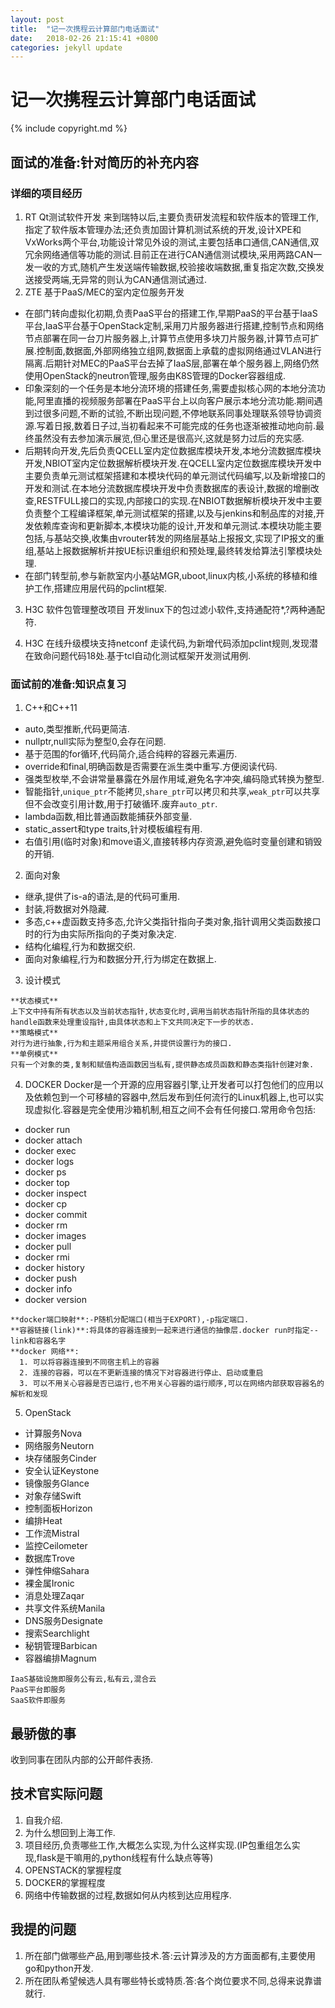 ```yaml
---
layout: post
title:  "记一次携程云计算部门电话面试"
date:   2018-02-26 21:15:41 +0800
categories: jekyll update
---
```

# 记一次携程云计算部门电话面试 #

{% include copyright.md %}

## 面试的准备:针对简历的补充内容 ##

### 详细的项目经历 ###

1. RT Qt测试软件开发
来到瑞特以后,主要负责研发流程和软件版本的管理工作,指定了软件版本管理办法;还负责加固计算机测试系统的开发,设计XPE和VxWorks两个平台,功能设计常见外设的测试,主要包括串口通信,CAN通信,双冗余网络通信等功能的测试.目前正在进行CAN通信测试模块,采用两路CAN一发一收的方式,随机产生发送端传输数据,校验接收端数据,重复指定次数,交换发送接受两端,无异常的则认为CAN通信测试通过.
2. ZTE 基于PaaS/MEC的室内定位服务开发
  * 在部门转向虚拟化初期,负责PaaS平台的搭建工作,早期PaaS的平台基于IaaS平台,IaaS平台基于OpenStack定制,采用刀片服务器进行搭建,控制节点和网络节点部署在同一台刀片服务器上,计算节点使用多块刀片服务器,计算节点可扩展.控制面,数据面,外部网络独立组网,数据面上承载的虚拟网络通过VLAN进行隔离.后期针对MEC的PaaS平台去掉了IaaS层,部署在单个服务器上,网络仍然使用OpenStack的neutron管理,服务由K8S管理的Docker容器组成.
  * 印象深刻的一个任务是本地分流环境的搭建任务,需要虚拟核心网的本地分流功能,阿里直播的视频服务部署在PaaS平台上以向客户展示本地分流功能.期间遇到过很多问题,不断的试验,不断出现问题,不停地联系同事处理联系领导协调资源.写着日报,数着日子过,当初看起来不可能完成的任务也逐渐被推动地向前.最终虽然没有去参加演示展览,但心里还是很高兴,这就是努力过后的充实感.
  * 后期转向开发,先后负责QCELL室内定位数据库模块开发,本地分流数据库模块开发,NBIOT室内定位数据解析模块开发.在QCELL室内定位数据库模块开发中主要负责单元测试框架搭建和本模块代码的单元测试代码编写,以及新增接口的开发和测试.在本地分流数据库模块开发中负责数据库的表设计,数据的增删改查,RESTFULL接口的实现,内部接口的实现.在NBIOT数据解析模块开发中主要负责整个工程编译框架,单元测试框架的搭建,以及与jenkins和制品库的对接,开发依赖库查询和更新脚本,本模块功能的设计,开发和单元测试.本模块功能主要包括,与基站交换,收集由vrouter转发的网络层基站上报报文,实现了IP报文的重组,基站上报数据解析并按UE标识重组织和预处理,最终转发给算法引擎模块处理.
  * 在部门转型前,参与新款室内小基站MGR,uboot,linux内核,小系统的移植和维护工作,搭建应用层代码的pclint框架.

3. H3C 软件包管理整改项目
开发linux下的包过滤小软件,支持通配符*,?两种通配符.

4. H3C 在线升级模块支持netconf
走读代码,为新增代码添加pclint规则,发现潜在致命问题代码18处.基于tcl自动化测试框架开发测试用例.


### 面试前的准备:知识点复习 ###

1. C++和C++11
  * auto,类型推断,代码更简洁.
  * nullptr,null实际为整型0,会存在问题.
  * 基于范围的for循环,代码简介,适合纯粹的容器元素遍历.
  * override和final,明确函数是否需要在派生类中重写.方便阅读代码.
  * 强类型枚举,不会讲常量暴露在外层作用域,避免名字冲突,编码隐式转换为整型.
  * 智能指针,`unique_ptr`不能拷贝,`share_ptr`可以拷贝和共享,`weak_ptr`可以共享但不会改变引用计数,用于打破循环.废弃`auto_ptr`.
  * lambda函数,相比普通函数能捕获外部变量.
  * static_assert和type traits,针对模板编程有用.
  * 右值引用(临时对象)和move语义,直接转移内存资源,避免临时变量创建和销毁的开销.
2. 面向对象
  * 继承,提供了is-a的语法,是的代码可重用.
  * 封装,将数据对外隐藏.
  * 多态,c++虚函数支持多态,允许父类指针指向子类对象,指针调用父类函数接口时的行为由实际所指向的子类对象决定.
  * 结构化编程,行为和数据交织.
  * 面向对象编程,行为和数据分开,行为绑定在数据上.
3. 设计模式
```
**状态模式**
上下文中持有所有状态以及当前状态指针,状态变化时,调用当前状态指针所指的具体状态的handle函数来处理重设指针,由具体状态和上下文共同决定下一步的状态.
**策略模式**
对行为进行抽象,行为和主题采用组合关系,并提供设置行为的接口.
**单例模式**
只有一个对象的类,复制和赋值构造函数因当私有,提供静态成员函数和静态类指针创建对象.
```
4. DOCKER
Docker是一个开源的应用容器引擎,让开发者可以打包他们的应用以及依赖包到一个可移植的容器中,然后发布到任何流行的Linux机器上,也可以实现虚拟化.容器是完全使用沙箱机制,相互之间不会有任何接口.常用命令包括:
  * docker run
  * docker attach
  * docker exec
  * docker logs
  * docker ps
  * docker top
  * docker inspect
  * docker cp
  * docker commit
  * docker rm
  * docker images
  * docker pull
  * docker rmi
  * docker history
  * docker push
  * docker info
  * docker version

```
**docker端口映射**:-P随机分配端口(相当于EXPORT),-p指定端口.
**容器链接(link)**:将具体的容器连接到一起来进行通信的抽像层.docker run时指定--link和容器名字
**docker 网络**:
  1. 可以将容器连接到不同宿主机上的容器
  2. 连接的容器，可以在不更新连接的情况下对容器进行停止、启动或重启
  3. 可以不用关心容器是否已运行,也不用关心容器的运行顺序,可以在网络内部获取容器名的解析和发现
```

5. OpenStack
  * 计算服务Nova
  * 网络服务Neutorn
  * 块存储服务Cinder
  * 安全认证Keystone
  * 镜像服务Glance
  * 对象存储Swift
  * 控制面板Horizon
  * 编排Heat
  * 工作流Mistral
  * 监控Ceilometer
  * 数据库Trove
  * 弹性伸缩Sahara
  * 裸金属Ironic
  * 消息处理Zaqar
  * 共享文件系统Manila
  * DNS服务Designate
  * 搜索Searchlight
  * 秘钥管理Barbican
  * 容器编排Magnum

```
IaaS基础设施即服务公有云,私有云,混合云
PaaS平台即服务
SaaS软件即服务
```

## 最骄傲的事 ##

收到同事在团队内部的公开邮件表扬.

## 技术官实际问题 ##

1. 自我介绍.
2. 为什么想回到上海工作.
3. 项目经历,负责哪些工作,大概怎么实现,为什么这样实现.(IP包重组怎么实现,flask是干嘛用的,python线程有什么缺点等等)
4. OPENSTACK的掌握程度
5. DOCKER的掌握程度
6. 网络中传输数据的过程,数据如何从内核到达应用程序.

## 我提的问题 ##

1. 所在部门做哪些产品,用到哪些技术.答:云计算涉及的方方面面都有,主要使用go和python开发.
2. 所在团队希望候选人具有哪些特长或特质.答:各个岗位要求不同,总得来说靠谱就行.

